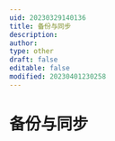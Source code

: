 ```yaml
---
uid: 20230329140136
title: 备份与同步
description: 
author: 
type: other
draft: false
editable: false
modified: 20230401230258
---
```


# 备份与同步